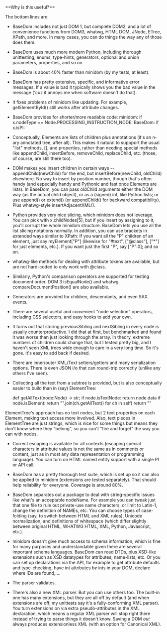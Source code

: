 ==Why is this useful?==

The bottom lines are:

* BaseDom includes not just DOM 1, but complete DOM2, and a lot of convenience
functions from DOM3, whatwg, HTML DOM, JNode, ETree, XPath, and more. In many
cases, you can do things the way any of those does them.

* BaseDom uses much more modern Python, including thorough unittesting, enums,
type-hints, generators, optional and union parameters, properties, and so on.

* BaseDom is about 40% faster than minidom (by my tests, at least).

* BaseDom has pretty extensive, specific, and informative error messages.
If a value is bad it typically shows you the bad value in
the message ('cuz it annoys me when software doesn't do that).

* It fixes problems of minidom like updating.
For example, getElementById() still works after attribute changes.

* BaseDom provides for shorter/more readable code:
    minidom: if x.nodeType == Node.PROCESSING_INSTRUCTION_NODE:
    BaseDom: if x.isPI:

* Conceptually, Elements are lists of children plus annotations
(it's an n-ary annotated tree, after all).
This makes it natural to suppport the usual "list" methods, [], and properties,
rather than needing special methods like appendChild, insertBefore, removeChild,
replaceChild, etc. (those, of course, are still there too).

* DOM makes you insert children in certain ways --
appendChild(newChild) for the end, but insertBefore(newChild, oldChild)
elsewhere. No way to insert by position number, though that's often handy
(and especially handy and Pythonic and fast once Elements are lists).
In BaseDom, you can pass oldChild arguments either the DOM way (as the
actual child object), or as a (signed) int, like Python lists;
or use append() or extend() (or appendChild()
for backward compatibility). Plus whatwg-style insertAdjacentXML().

* Python provides very nice slicing, which minidom does not leverage.
You can pick with x.childNodes[5], but if you insert by assigning to it,
you'll corrupt the whole minidom structure.
BaseDom lets you use all the list slicing notations normally.
In addition, you can use brackets in extended ways similar to XPath:
If you want all the "P" children of an element,
just say myElement["P"] (likewise for "#text", ["@class"],
["*"] for just elements, etc.).
If you want just the first "P", say ["P":0]; and so on.

* whatwg-like methods for dealing with attribute tokens are available, but
are not hard-coded to only work with @class.

* Similarly, Python's comparison operators are supported for testing
document order. DOM 3 isEqualNode() and whatwg compareDocumentPosition()
are also available.

* Generators are provided for children, descendants, and even SAX events.

* There are several useful
and convenient "node selection" operators, including CSS selectors, and
easy hooks to add your own.

* It turns out that storing previousSibling
and nextSibling in every node is usually counterproductive. I did that
at first, but benchmarked and found it
was worse than just looking through the array.
In theory, extreme numbers of children could change that,
but I tested pretty big, and I haven't seen XML trees
wide enough to care in a very long time.
So it's gone. It's easy to add back if desired.

* There are inner/outer XML/Text setters/getters and many serialization options.
There is even JSON i/o that can round-trip correctly (unlike any others I've seen).

* Collecting all the text from a subtree is provided, but is also conceptually
easier to build than in (say) ElementTree:

    def getAllText(node:Node) -> str;
        if node.isTextNode: return node.data
        if node.isElement: return "".join(ch.getAllText() for ch in self)
        return ""

ElementTree's approach has no text nodes, but 2 text properties on each Element,
making text access more involved. Also, text pieces in ElementTree are
just strings, which is nice for some things but means they don't know
where they "belong", so you can't "fire and forget" the way you can with nodes.

* Correct escaping is available for all contexts (escaping special characters
in attribute values is not the same as in comments or content, just as in most
any data representation or programming language). You can turn on HTML named
entity support with a single PI or API call.

* BaseDom has a pretty thorough test suite, which is set up so it can also
be applied to minidom (extensions are tested separately). That should help
reliability for everyone. Coverage is around 80%.

* BaseDom separates out a package to deal with string-specific issues like what's
an acceptable nodeName. For example you can tweak just that one file to
rule out private-use name characters, or limit to Latin-1, change the definition
of NAMEs, etc. You can choose types of case-folding (say, to switch between
HTML and XML rules), Unicode normalization,
and definitions of whitespace (which differ slightly between
original HTML, WHATWG HTML, XML, Python, Javascript, etc.).

* minidom doesn't give much access to schema information, which is fine for
many purposes and understandable given there are several important schema
languages. BaseDom can read DTDs, plus XSD-like extensions such as
XSD datatypes for attributes; name-lists; etc. Or you can set up declarations
via the API, for example to get attribute defaults and type-checking,
have int attributes *be* ints in your DOM, declare where IDs are found,....

* The parser validates.

* There's also a new XML parser. But you can use others too.
The built-in one has many extensions,
but they are all off by default (and when extensions are off,
my unittests say it's a fully-conforming XML parser).
You turn extensions on via extra pseudo-attributes in the XML declaration,
which means a regular XML parser will stop right there instead of trying to
parse things it doesn't know. Saving a DOM *out* always produces
extensionless XML (with an option for Canonical XML).

